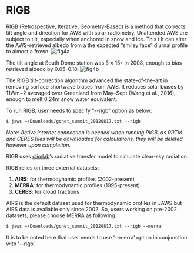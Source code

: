 # RIGB

RIGB (Retrospective, Iterative, Geometry-Based) is a method that corrects tilt angle and 
direction for AWS with solar radiometry. Unattended AWS are subject to tilt, especially 
when anchored in snow and ice. This tilt can alter the AWS-retrieved albedo from a the 
expected “smiley face” diurnal profile to almost a frown. 
![fig4a](http://jaws.ess.uci.edu/jaws/img/fig4a_proposal.png)

The tilt angle at South Dome station was β ≈ 15◦ in 2008, 
enough to bias retrieved albedo by 0.05–0.10.
![fig4b](http://jaws.ess.uci.edu/jaws/img/fig4b_proposal.png)

The RIGB tilt-correction algorithm advanced the state-of-the-art in removing 
surface shortwave biases from AWS. It reduces solar biases by 11Wm−2 averaged over 
Greenland from May–Sept (Wang et al., 2016), enough to melt 0.24m snow water equivalent. 

To run RIGB, user needs to specify “--rigb” option as below:

``` html
$ jaws ~/Downloads/gcnet_summit_20120817.txt --rigb
```

*Note: Active internet connection is needed when running RIGB, 
as RRTM and CERES files will be downloaded for calculations, 
they will be deleted however upon completion.*

RIGB uses [climlab](https://github.com/brian-rose/climlab)’s radiative transfer model to simulate clear-sky radiation.

RIGB relies on three external datasets:

1. **AIRS**: for thermodynamic profiles (2002-present)
2. **MERRA**: for thermodynamic profiles (1995-present)
3. **CERES**: for cloud fractions 

AIRS is the default dataset used for thermodynamic profiles in JAWS but AIRS data is 
available only since 2002. So, users working on pre-2002 datasets, 
please choose MERRA as following:

``` html
$ jaws ~/Downloads/gcnet_summit_20120817.txt --rigb --merra
```

It is to be noted here that user needs to use ‘--merra’ option in conjunction with ‘--rigb’.
